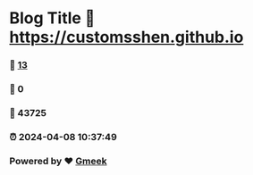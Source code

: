 # Blog Title :link: https://customsshen.github.io 
### :page_facing_up: [13](https://customsshen.github.io/tag.html) 
### :speech_balloon: 0 
### :hibiscus: 43725 
### :alarm_clock: 2024-04-08 10:37:49 
### Powered by :heart: [Gmeek](https://github.com/Meekdai/Gmeek)

